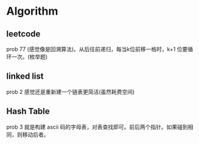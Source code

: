 # Algorithm

## leetcode

prob 77 (感觉像是回溯算法)。从后往前递归，每当k位前移一格时，k+1 位要循环一次。(枚举题)

## linked list 

prob 2 感觉还是重新建一个链表更简洁(虽然耗费空间)

## Hash Table

prob 3 就是构建 ascii 码的字母表，对表查找即可。前后两个指针。如果碰到相同，则移动后者。
